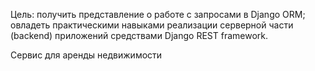 Цель: получить представление о работе с запросами в Django ORM; овладеть практическими навыками реализации серверной части (backend) приложений средствами Django REST framework.

Сервис для аренды недвижимости